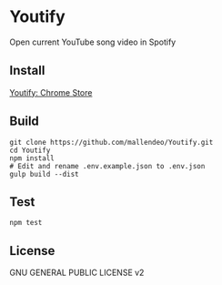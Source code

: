 # Youtify
Open current YouTube song video in Spotify

## Install
[Youtify: Chrome Store](https://chrome.google.com/webstore/detail/youtify/hkcmkfpmieckdagpoifmeieihclpphbg?hl=en)

## Build

    git clone https://github.com/mallendeo/Youtify.git
    cd Youtify
    npm install
    # Edit and rename .env.example.json to .env.json
    gulp build --dist

## Test

    npm test
    
## License

GNU GENERAL PUBLIC LICENSE v2
